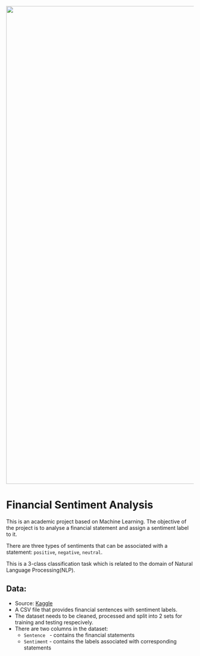 <p align="center">
    <image src="images/cover.jpg"  width="1280" height="auto">
</p>

# Financial Sentiment Analysis

This is an academic project based on Machine Learning. The objective of the project is to analyse a financial statement and assign a sentiment label to it.
    
There are three types of sentiments that can be associated with a statement: `positive`, `negative`, `neutral`.

This is a 3-class classification task which is related to the domain of Natural Language Processing(NLP).
    
## Data:
- Source: [Kaggle](https://www.kaggle.com/datasets/sbhatti/financial-sentiment-analysis)
- A CSV file that provides financial sentences with sentiment labels.
- The dataset needs to be cleaned, processed and split into 2 sets for training and testing respecively.
- There are two columns in the dataset:
    - `Sentence` &nbsp;&nbsp;- contains the financial statements
    - `Sentiment` - contains the labels associated with corresponding statements
